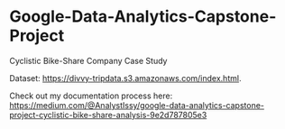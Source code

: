 # Google-Data-Analytics-Capstone-Project
Cyclistic Bike-Share Company Case Study

 Dataset: https://divvy-tripdata.s3.amazonaws.com/index.html.
 
 
 Check out my documentation process here: https://medium.com/@AnalystIssy/google-data-analytics-capstone-project-cyclistic-bike-share-analysis-9e2d787805e3
